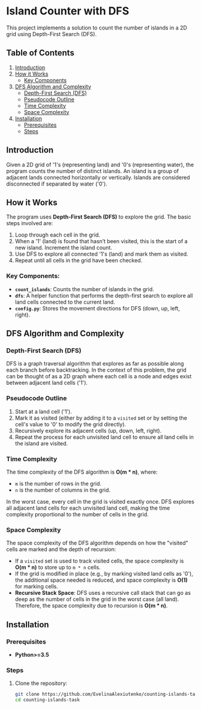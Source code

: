 # Island Counter with DFS

This project implements a solution to count the number of islands in a 2D grid using Depth-First Search (DFS).

## Table of Contents
1. [Introduction](#introduction)
2. [How it Works](#how-it-works)
   - [Key Components](#key-components)
3. [DFS Algorithm and Complexity](#dfs-algorithm-and-complexity)
   - [Depth-First Search (DFS)](#depth-first-search-dfs)
   - [Pseudocode Outline](#pseudocode-outline)
   - [Time Complexity](#time-complexity)
   - [Space Complexity](#space-complexity)
4. [Installation](#installation)
   - [Prerequisites](#prerequisites)
   - [Steps](#steps)


## Introduction

Given a 2D grid of '1's (representing land) and '0's (representing water), the program counts the number of distinct islands. An island is a group of adjacent lands connected horizontally or vertically. Islands are considered disconnected if separated by water ('0').

## How it Works

The program uses **Depth-First Search (DFS)** to explore the grid. The basic steps involved are:
1. Loop through each cell in the grid.
2. When a '1' (land) is found that hasn’t been visited, this is the start of a new island. Increment the island count.
3. Use DFS to explore all connected '1's (land) and mark them as visited.
4. Repeat until all cells in the grid have been checked.

### Key Components:
- **`count_islands`**: Counts the number of islands in the grid.
- **`dfs`**: A helper function that performs the depth-first search to explore all land cells connected to the current land.
- **`config.py`**: Stores the movement directions for DFS (down, up, left, right).

## DFS Algorithm and Complexity

### Depth-First Search (DFS)
DFS is a graph traversal algorithm that explores as far as possible along each branch before backtracking. In the context of this problem, the grid can be thought of as a 2D graph where each cell is a node and edges exist between adjacent land cells ('1').

### Pseudocode Outline
1. Start at a land cell ('1').
2. Mark it as visited (either by adding it to a `visited` set or by setting the cell's value to '0' to modify the grid directly).
3. Recursively explore its adjacent cells (up, down, left, right).
4. Repeat the process for each unvisited land cell to ensure all land cells in the island are visited.

### Time Complexity
The time complexity of the DFS algorithm is **O(m * n)**, where:
- `m` is the number of rows in the grid.
- `n` is the number of columns in the grid.

In the worst case, every cell in the grid is visited exactly once. DFS explores all adjacent land cells for each unvisited land cell, making the time complexity proportional to the number of cells in the grid.

### Space Complexity
The space complexity of the DFS algorithm depends on how the "visited" cells are marked and the depth of recursion:
- If a `visited` set is used to track visited cells, the space complexity is **O(m * n)** to store up to `m * n` cells.
- If the grid is modified in place (e.g., by marking visited land cells as '0'), the additional space needed is reduced, and space complexity is **O(1)** for marking cells.
- **Recursive Stack Space**: DFS uses a recursive call stack that can go as deep as the number of cells in the grid in the worst case (all land). Therefore, the space complexity due to recursion is **O(m * n)**.


## Installation
### Prerequisites
- **Python>=3.5**

### Steps
1. Clone the repository:
    ```bash
    git clone https://github.com/EvelinaAlexiutenko/counting-islands-task.git
    cd counting-islands-task
    ```